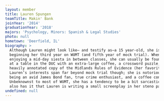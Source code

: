 ```yaml
---
layout: member
title: Lauren Spungen
teamTitle: Makin' Bank
joinYear: '2014'
graduationYear: '2018'
majors: 'Psychology, Minors: Spanish & Legal Studies'
photo: null
hometown: 'Deerfield, IL'
biography: >
  Although Lauren might look like— and testify as—a 15 year-old, she is a junior
  beginning her third year on WUMT (and fifth year of mock trial). When not
  enjoying a mid-day siesta in between classes, she can usually be found planted
  at a table in the DUC with an extra-large coffee, a crossword puzzle, and a
  heavily annotated copy of the Midlands Rules of Evidence (her favorite read).
  Lauren’s interests span far beyond mock trial though; she is notorious for
  being an avid James Bond fan, true crime enthusiast, and a coffee connoisseur.
  Unbeknownst to most of WUMT, she has a tendency to be a bit sarcastic. Rumor
  also has it that Lauren is writing a small screenplay in her steno pad.
undefined: null
---
```


